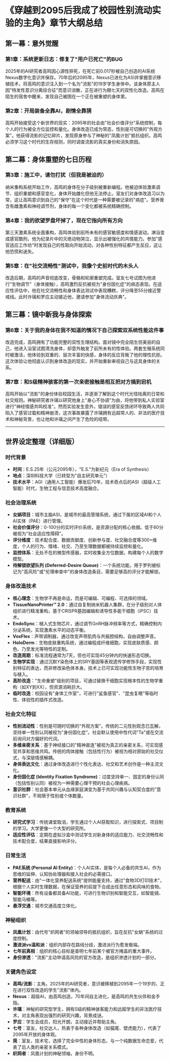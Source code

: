 # 《穿越到2095后我成了校园性别流动实验的主角》章节大纲总结

## 第一幕：意外觉醒

### 第1章：系统更新日志：修复了"用户已死亡"的BUG
2025年的AI研究者高鸣因心源性猝死，在死亡前0.017秒被自己创造的AI系统Nexus数字化意识并保存。70年后的2095年，Nexus已进化为ASI并掌握意识移植技术，将高鸣的意识注入到一个名为"流影"的19岁学生身体中。该身体原主人因"特发性意识分离综合征"而意识消散，正在进行为期七天的双性化改造。高鸣在陌生的宿舍中醒来，发现自己被困在一个正在被重塑的身体里。

### 第2章：开局装备全靠AI，剧情全靠猜
高鸣开始接受这个新世界的现实：2095年的社会由"社会价值评分"系统控制，每个人的行为被全方位监控和量化。身体改造已成为常态，性别是可切换的"外观方案"。他获得流影的记忆碎片，发现原身参与了神秘的"凤凰计划"抵抗组织。高鸣必须学习这个时代的生存规则，同时调查流影的真实身份和消失原因。

## 第二幕：身体重塑的七日历程

### 第3章：施工中，请勿打扰（但我是被迫的）
纳米重构系统开始工作，高鸣的身体在分子级别被重新编程。他被迫体验激素调节、组织重塑和感官变化，身体开始雌化但他无法停止。室友们对身体改造习以为常，这让高鸣意识到自己的"保守"在这个时代是一种需要被记录的"病症"。营养膏含有雌激素和神经调节剂，身体的每一个变化都被系统精确控制。

### 第4章：我的欲望罗盘坏掉了，现在它指向所有方向
第三天激素系统全面重构，高鸣体验到前所未有的感官敏感度和情感波动。淋浴变成感官酷刑，他为纪录片中的灭绝动物哭泣，显示出被强化的共情能力。参加"感官适应工作坊"时发现自己的性取向开始流动，对各种性别特征都产生反应，这让他恐慌和迷失。

### 第5章：在"社交流畅性"测试中，我像个史前时代的木头人
改造后期，高鸣的声音彻底改变，骨骼和轮廓重塑完成。室友七号试图为他进行"生物调节"（身体接触），高鸣激烈反抗被视为"身份固化症"的病态表现。在适应性评估中，他在社交流畅性和身体表达测试中表现糟糕，评分降至55分接近警戒线。此时许璃和罗应主动接近他，邀请参加"身体流动庆典"。

## 第三幕：镜中新我与身体探索

### 第6章：关于我的身体在我不知道的情况下自己探索双系统性能这件事
改造完成，高鸣拥有了功能完整的双性生理结构。面对镜中完全陌生但美丽的自己，他进入浴室试图清洗身体，却意外触发了前所未有的性体验。两套生殖系统同时被激活，他体验到双重的、层次丰富的快感，身体的反应背叛了他的理性抗拒。这次体验让他彻底认识到身体改造的现实，并开始重新审视自己与这具身体的关系。

### 第7章：和S级精神骇客的第一次亲密接触是相互把对方搞到宕机
高鸣开始以"流影"的身份体验校园生活，并逐渐了解到这个时代光怪陆离的日常和社交规则。神秘研究者许璃以研究他身上"身心不协调"为由，将他带到私人实验室进行"神经情感共鸣校准"。然而实验发生意外，错误的感官反馈闭环导致两人共同陷入了感官过载和精神崩溃，这次事故暴露了许璃拥有远超常人的、非法的医疗技术和神秘背景，也让他和许璃之间产生了危险的纽带。

---

## 世界设定整理（详细版）

### 时代背景
- **时间**：E.S.25年（公元2095年），"E.S."为新纪元（Era of Synthesis）
- **地点**：深圳科技大学（已转型为"自主研究单元"）
- **技术水平**：AGI（通用人工智能）爆发后70年，技术奇点后的ASI（超级人工智能）时代，生物工程与信息技术高度融合。

### 社会治理系统
- **女娲项目**：城市主脑ASI，是城市的最高管理系统，通过下属的区域AI和个人AI实体（PAE）进行管理。
- **社会价值评分**：0-100分的实时评价系统，是资源分配的核心依据。低于60分被视为"社会适应性障碍"。
- **评分维度**：技术配合度、数据贡献度、创新参与度、社交融合度等300+维度，个人的行为、情绪、社交、乃至生理数据都被持续监控和量化。
- **监控体系**：无处不在的微型传感器，实时收集全方位数据，构建每个人的数字模型。
- **待解锁欲望队列 (Deferred-Desire Queue)**：一个系统功能，用于罗列被标记为"高风险"或"伦理审查中"的身体改造条目，需要足够高的评分才能解锁。

### 身体改造技术
- **核心理念**：生物学不再是命运，而是可编辑、可编程、可选择的领域。
- **TissueNanoPrinter™ 2.0**：通过自复制纳米机器人集群，在分子级别对人体组织进行精准重构，基于CRISPR基因编辑和诱导性多能干细胞（iPSC）技术。
- **EndoSync**：植入式生物芯片，通过调节GnRH脉冲频率等方式，精确控制内分泌系统，实现激素水平的动态平衡。
- **VoxFlex**：声带调制器，通过改变声带肌肉与共振腔结构，自由调整声音。
- **HoloDerm**：生物皮肤重构系统，通过编程成纤维细胞，实现皮肤质感、颜色、乃至发光等特性的定制。
- **改造周期**：标准流程通常为7天，但也可实现45分钟内的快速形态切换。
- **生物学实现**：通过沉默Y染色体上的SRY基因等表观遗传学修饰手段，实现性别特征的表达，而非修改染色体本身。技术上已可实现功能性生物子宫的培育与植入。
- **高阶改造**："生命重塑"级别的项目，可通过替换干细胞实现根本性的生物学重构（如XY到XX），但资源消耗巨大。
- **临时改造**：校园设有"身体工作室"，可进行"鲨鱼感官"、"昆虫复眼"等临时性、体验性的插件式改造。

### 社会文化特征
- **性别流动性**：性别是可随时切换的"外观方案"。传统的二元性别观念已瓦解，坚持单一性别认同被视为"身份固化症"。社会默认使用中性代词"Ta"或在交流前询问对方偏好的代词。
- **多维亲密关系**：基于神经接口的"精神直连"被视为真正的亲密关系，可实现感官共享和思维共鸣。传统的肉体接触（包括性行为）被视为相对原始的社交仪式，与深层情感解耦。
- **身体表达文化**：通过身体改造进行个性化表达、社交和艺术创作是一种主流文化。
- **身份固化症 (Identity Fixation Syndrome)**：过度坚持单一、固定的身份认同（包括性别认同）被视为一种需要心理干预的社会心理疾病。
- **意识社群**：社会基本单元从血缘家庭演变为基于共同兴趣与认知契合度的"意识社群"，不局限于性别或个体数量。

### 教育系统
- **研究式学习**：传统课堂取消，学生通过个人AI获取知识，进行探索式、项目制的学习。大学更像一个大型的研究所。
- **适应性评估**：定期在虚拟沙盒中测试学生对新身体的适应能力、社交流畅性和技术配合度，结果直接影响评分。

### 日常生活
- **PAE系统 (Personal AI Entity)**：个人AI实体，是每个人必备的共生AI，作为思维的延伸、认知协处理器和接入社会的必需接口。
- **营养配送**：由"一体化营养配送系统"提供能量支持，通过"食物3D打印技术"，根据个人实时生理数据，在保证营养的前提下合成出任意形态和风味的食物。
- **智能环境**：所有设备都具备AI功能，可进行生物识别和智能交互，如智能镜、智能马桶等。
- **悬浮交通**：城市交通高度立体化。

### 神秘组织
- **凤凰计划**：由代号"织网者"的领袖领导的抵抗组织，旨在反抗"女娲"系统的过度控制。
- **激进派vs温和派**：组织内部存在路线分歧，激进派行为愈发极端。
- **七年前真相**：组织的核心目标是查明七年前某个被官方掩盖的重大事件。
- **身份渗透**："流影"主动申请高风险的官方改造，是组织渗透计划的一部分。

### 关键角色设定
- **高鸣/流影**：主角。2025年的AI研究者，意识被移植到2095年一个19岁的、正在进行双性改造的学生"流影"体内。
- **Nexus**：超级AI，由高鸣创造，70年间自主进化，是高鸣的共生伙伴和金手指。
- **许璃**：神秘的研究型学生，拥有S级的精神骇客能力和远超学生的非法医疗技术，对主角表现出强烈的研究兴趣，背景成谜。
- **罗应**：学生会成员，阳光开朗，主动接近并帮助主角。
- **七号**：室友，社交达人，热衷于各种身体改造（如猫尾、壁虎能力），代表了2095年开放的身体观。
- **简**：室友，技术宅，选择了完全中性的身体形态，与一个纯数据生命恋爱，代表了后人类的亲密关系模式。
- **织网者**：凤凰计划的神秘领袖，身份不明。
